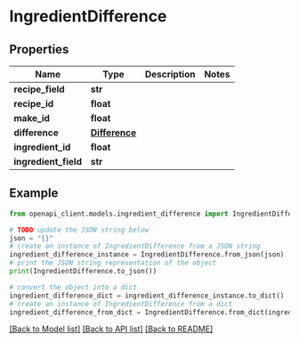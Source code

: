 # IngredientDifference


## Properties

Name | Type | Description | Notes
------------ | ------------- | ------------- | -------------
**recipe_field** | **str** |  | 
**recipe_id** | **float** |  | 
**make_id** | **float** |  | 
**difference** | [**Difference**](Difference.md) |  | 
**ingredient_id** | **float** |  | 
**ingredient_field** | **str** |  | 

## Example

```python
from openapi_client.models.ingredient_difference import IngredientDifference

# TODO update the JSON string below
json = "{}"
# create an instance of IngredientDifference from a JSON string
ingredient_difference_instance = IngredientDifference.from_json(json)
# print the JSON string representation of the object
print(IngredientDifference.to_json())

# convert the object into a dict
ingredient_difference_dict = ingredient_difference_instance.to_dict()
# create an instance of IngredientDifference from a dict
ingredient_difference_from_dict = IngredientDifference.from_dict(ingredient_difference_dict)
```
[[Back to Model list]](../README.md#documentation-for-models) [[Back to API list]](../README.md#documentation-for-api-endpoints) [[Back to README]](../README.md)


